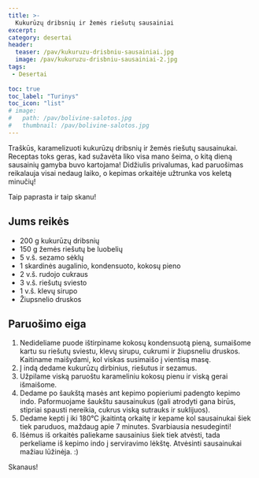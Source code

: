 ```yaml
---
title: >-
  Kukurūzų dribsnių ir žemės riešutų sausainiai
excerpt:
category: desertai
header:
  teaser: /pav/kukuruzu-drisbniu-sausainiai.jpg
  image: /pav/kukuruzu-drisbniu-sausainiai-2.jpg
tags:
 - Desertai
 
toc: true
toc_label: "Turinys"
toc_icon: "list"
# image: 
#   path: /pav/bolivine-salotos.jpg
#   thumbnail: /pav/bolivine-salotos.jpg
---
```


Traškūs, karamelizuoti kukurūzų dribsnių ir žemės riešutų sausainukai. Receptas toks geras, kad sužavėta liko visa mano šeima, o kitą dieną sausainių gamyba buvo kartojama! Didžiulis privalumas, kad paruošimas reikalauja visai nedaug laiko, o kepimas orkaitėje užtrunka vos keletą minučių! 

Taip paprasta ir taip skanu!

## Jums reikės

* 200 g kukurūzų dribsnių
* 150 g žemės riešutų be luobelių
* 5 v.š. sezamo sėklų
* 1 skardinės augalinio, kondensuoto, kokosų pieno
* 2 v.š. rudojo cukraus
* 3 v.š. riešutų sviesto
* 1 v.š. klevų sirupo
* Žiupsnelio druskos

## Paruošimo eiga

1. Nedideliame puode ištirpiname kokosų kondensuotą pieną, sumaišome kartu su riešutų sviestu, klevų sirupu, cukrumi ir žiupsneliu druskos. Kaitiname maišydami, kol viskas susimaišo į vientisą masę.
2. Į indą dedame kukurūzų dirbinius, riešutus ir sezamus.
3. Užpilame viską paruoštu karameliniu kokosų pienu ir viską gerai išmaišome.
4. Dedame po šaukštą masės ant kepimo popieriumi padengto kepimo indo. Paformuojame šaukštu sausainukus (gali atrodyti gana birūs, stipriai spausti nereikia, cukrus viską sutrauks ir suklijuos).
5. Dedame kepti į iki 180°C įkaitintą orkaitę ir kepame kol sausainukai šiek tiek paruduos, maždaug apie 7 minutes. Svarbiausia nesudeginti!
6. Išėmus iš orkaitės paliekame sausainius šiek tiek atvėsti, tada perkeliame iš kepimo indo į serviravimo lėkštę. Atvėsinti sausainukai mažiau lūžinėja. :)

Skanaus!